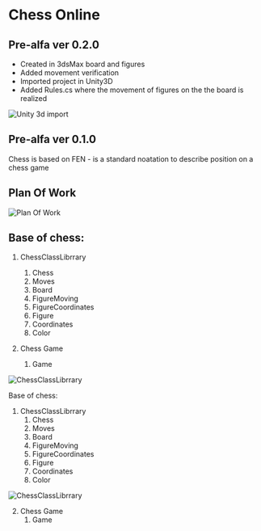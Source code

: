 # Chess Online 

## Pre-alfa ver 0.2.0

- Created in 3dsMax board and figures
- Added movement verification 
- Imported project in Unity3D
- Added Rules.cs where the movement of figures on the the board is realized

![Unity 3d import](https://i.imgur.com/lTcKrko.png)


## Pre-alfa ver 0.1.0

Chess is based on FEN - is a standard noatation to describe position on a chess game 

## Plan Of Work
![Plan Of Work](https://i.imgur.com/ZYLaLQT.png)



## Base of chess:
1. ChessClassLibrrary
	1. Chess
	2. Moves
	3. Board
	4. FigureMoving
	5. FigureCoordinates
	6. Figure
	7. Coordinates
	8. Color

2. Chess Game
	1. Game

![ChessClassLibrrary](https://i.imgur.com/C3KmatT.png)


Base of chess:
1. ChessClassLibrrary
	1. Chess
	2. Moves
	3. Board
	4. FigureMoving
	5. FigureCoordinates
	6. Figure
	7. Coordinates
	8. Color

![ChessClassLibrrary](https://imgur.com/C3KmatT.png)

2. Chess Game
	1. Game

